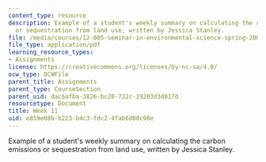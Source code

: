```yaml
---
content_type: resource
description: Example of a student's weekly summary on calculating the carbon emissions
  or sequestration from land use, written by Jessica Stanley.
file: /media/courses/12-085-seminar-in-environmental-science-spring-2008/e859e08bb223b4c3fdc24fab6d00c98e_stanley_w11.pdf
file_type: application/pdf
learning_resource_types:
- Assignments
license: https://creativecommons.org/licenses/by-nc-sa/4.0/
ocw_type: OCWFile
parent_title: Assignments
parent_type: CourseSection
parent_uid: dac6afba-3826-bc28-732c-19203d3d017d
resourcetype: Document
title: Week 11
uid: e859e08b-b223-b4c3-fdc2-4fab6d00c98e
---
```

Example of a student's weekly summary on calculating the carbon emissions or sequestration from land use, written by Jessica Stanley.